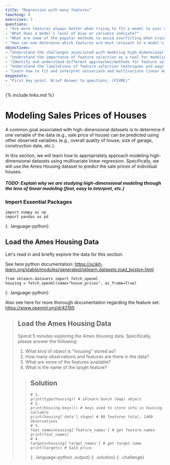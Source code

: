 ```yaml
---
title: "Regression with many features"
teaching: 0
exercises: 3
questions:
- "Are more features always better when trying to fit a model to your data?"
- "What does a model's level of bias or variance indicate?"
- "What are some of the popular methods to avoid overfitting when training on high-dimensional data?"
- "How can one determine which features are most relevant to a model's predictions?"
objectives:
- "Understand the challenges associated with modeling high-dimensional data"
- "Understand the importance of feature selection as a tool for modeling high-dimensional data"
- "Identify and understand different approaches/methods for feature selection"
- "Understand the limitations of feature selection techniques and ways to assess model bias/variance tradeoff"
- "Learn how to fit and interpret univariate and multivariate linear models"
keypoints:
- "First key point. Brief Answer to questions. (FIXME)"
---
```

{% include links.md %}

# Modeling Sales Prices of Houses 
A common goal associated with high-dimensional datasets is to determine if one variable of the data (e.g., sale price of house) can be predicted using other observed variables (e.g., overall quality of house, size of garage, construction date, etc.). 

In this section, we will learn how to appropriately approach modeling high-dimensional datasets using multivariate linear regression. Specifically, we will use the Ames Housing dataset to predict the sale prices of individual houses.

##### TODO: Explain why we are studying high-dimensional modeling through the lens of linear modeling (fast, easy to interpret, etc.)

### Import Essential Packages
~~~
import numpy as np
import pandas as pd
~~~
{: .language-python}

## Load the Ames Housing Data
Let's read in and briefly explore the data for this section.

See here python documentation: https://scikit-learn.org/stable/modules/generated/sklearn.datasets.load_boston.html

~~~
from sklearn.datasets import fetch_openml
housing = fetch_openml(name="house_prices", as_frame=True)
~~~
{: .language-python}

 Also see here for more thorough documentation regarding the feature set: 
https://www.openml.org/d/42165


> ## Load the Ames Housing Data
>
> Spend 5 minutes exploring the Ames Housing data. Specifically, please answer the following:
> 1. What kind of object is "housing" stored as?
> 2. How many observations and features are there in the data?
> 3. What are some of the features available?
> 4. What is the name of the target feature?
>
> > ## Solution
> >
> >
> > ~~~
> > # 1. 
> > print(type(housing)) # sklearn bunch (map) object
> > # 2. 
> > print(housing.keys()) # keys used to store info in housing variable
> > print(housing['data'].shape) # 80 features total, 1460 observations
> > # 3. 
> > feat_names=housing['feature_names'] # get feature names
> > print(feat_names)
> > # 4.
> > targets=housing['target_names'] # get target name
> > print(targets) # Sale price
> > ~~~
> > {: .language-python .output}
> {: .solution}
{: .challenge}
